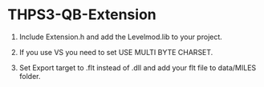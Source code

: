 # THPS3-QB-Extension

1. Include Extension.h and add the Levelmod.lib to your project.

2. If you use VS you need to set USE MULTI BYTE CHARSET.

3. Set Export target to .flt instead of .dll and add your flt file to data/MILES folder.
